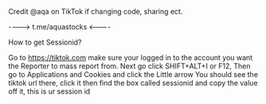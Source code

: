 Credit @aqa on TikTok if changing code, sharing ect. 

----> t.me/aquastocks <----

How to get Sessionid?

Go to https://tiktok.com make sure your logged in
to the account you want the Reporter to mass report
from. Next go click SHIFT+ALT+I or F12, Then go to
Applications and Cookies and click the Little arrow
You should see the tiktok url there, click it
then find the box called sessionid and copy the
value off it, this is ur session id 

